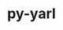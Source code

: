 ---
title: "py-yarl"
layout: cache
categories: [package, develop]
meta: {"versions": ["1.8.1"], "compilers": ["apple-clang@=14.0.0", "apple-clang@=14.0.3", "gcc@=11.3.0", "gcc@=7.3.1"], "oss": ["amzn2", "ubuntu22.04", "ventura"], "platforms": ["darwin", "linux"], "targets": ["aarch64", "ivybridge", "x86_64_v3", "x86_64_v4"], "stacks": ["ml-darwin-aarch64-mps", "ml-linux-x86_64-cpu", "ml-linux-x86_64-cuda", "ml-linux-x86_64-rocm", "root"], "num_specs": 28, "num_specs_by_stack": {"root": 28, "ml-darwin-aarch64-mps": 3, "ml-linux-x86_64-cuda": 3, "ml-linux-x86_64-cpu": 3, "ml-linux-x86_64-rocm": 3}}
spec_details: [{"hash": "6q2dckem7vc6u3fa3mk77dxfbxb7wslm", "compiler": "apple-clang@=14.0.0", "versions": ["1.8.1"], "os": "ventura", "platform": "darwin", "target": "aarch64", "variants": ["build_system=python_pip"], "stacks": ["root"], "size": "-", "tarball": "https://binaries.spack.io/develop/build_cache/darwin-ventura-aarch64/apple-clang-14.0.0/py-yarl-1.8.1/darwin-ventura-aarch64-apple-clang-14.0.0-py-yarl-1.8.1-6q2dckem7vc6u3fa3mk77dxfbxb7wslm.spack"}, {"hash": "qijtp7fzp2z72vcchaezc7zwiuralr7s", "compiler": "apple-clang@=14.0.0", "versions": ["1.8.1"], "os": "ventura", "platform": "darwin", "target": "aarch64", "variants": ["build_system=python_pip"], "stacks": ["root"], "size": "-", "tarball": "https://binaries.spack.io/develop/build_cache/darwin-ventura-aarch64/apple-clang-14.0.0/py-yarl-1.8.1/darwin-ventura-aarch64-apple-clang-14.0.0-py-yarl-1.8.1-qijtp7fzp2z72vcchaezc7zwiuralr7s.spack"}, {"hash": "s6jgb6hgmki2mira5u6jjsunorvsk7hw", "compiler": "apple-clang@=14.0.0", "versions": ["1.8.1"], "os": "ventura", "platform": "darwin", "target": "aarch64", "variants": ["build_system=python_pip"], "stacks": ["root"], "size": "-", "tarball": "https://binaries.spack.io/develop/build_cache/darwin-ventura-aarch64/apple-clang-14.0.0/py-yarl-1.8.1/darwin-ventura-aarch64-apple-clang-14.0.0-py-yarl-1.8.1-s6jgb6hgmki2mira5u6jjsunorvsk7hw.spack"}, {"hash": "qmr5tx76ftfx2kvzngnhz4cxbcpugp7t", "compiler": "apple-clang@=14.0.0", "versions": ["1.8.1"], "os": "ventura", "platform": "darwin", "target": "aarch64", "variants": ["build_system=python_pip"], "stacks": ["root", "ml-darwin-aarch64-mps"], "size": "-", "tarball": "https://binaries.spack.io/develop/build_cache/darwin-ventura-aarch64/apple-clang-14.0.0/py-yarl-1.8.1/darwin-ventura-aarch64-apple-clang-14.0.0-py-yarl-1.8.1-qmr5tx76ftfx2kvzngnhz4cxbcpugp7t.spack"}, {"hash": "6e6arzbqitg6vcb5png4l7vx2nqc5dlm", "compiler": "apple-clang@=14.0.0", "versions": ["1.8.1"], "os": "ventura", "platform": "darwin", "target": "aarch64", "variants": ["build_system=python_pip"], "stacks": ["root", "ml-darwin-aarch64-mps"], "size": "-", "tarball": "https://binaries.spack.io/develop/build_cache/darwin-ventura-aarch64/apple-clang-14.0.0/py-yarl-1.8.1/darwin-ventura-aarch64-apple-clang-14.0.0-py-yarl-1.8.1-6e6arzbqitg6vcb5png4l7vx2nqc5dlm.spack"}, {"hash": "knebcmshejq77pmynwahdfgs4e7mpyhs", "compiler": "apple-clang@=14.0.0", "versions": ["1.8.1"], "os": "ventura", "platform": "darwin", "target": "aarch64", "variants": ["build_system=python_pip"], "stacks": ["root", "ml-darwin-aarch64-mps"], "size": "-", "tarball": "https://binaries.spack.io/develop/build_cache/darwin-ventura-aarch64/apple-clang-14.0.0/py-yarl-1.8.1/darwin-ventura-aarch64-apple-clang-14.0.0-py-yarl-1.8.1-knebcmshejq77pmynwahdfgs4e7mpyhs.spack"}, {"hash": "ht67unsbhopg7arusmvqofweomu2rmpp", "compiler": "apple-clang@=14.0.0", "versions": ["1.8.1"], "os": "ventura", "platform": "darwin", "target": "aarch64", "variants": ["build_system=python_pip"], "stacks": ["root"], "size": "-", "tarball": "https://binaries.spack.io/develop/build_cache/darwin-ventura-aarch64/apple-clang-14.0.0/py-yarl-1.8.1/darwin-ventura-aarch64-apple-clang-14.0.0-py-yarl-1.8.1-ht67unsbhopg7arusmvqofweomu2rmpp.spack"}, {"hash": "iv5jwtunyegibcszu4gq5mwmvvkzpv66", "compiler": "apple-clang@=14.0.0", "versions": ["1.8.1"], "os": "ventura", "platform": "darwin", "target": "aarch64", "variants": ["build_system=python_pip"], "stacks": ["root"], "size": "-", "tarball": "https://binaries.spack.io/develop/build_cache/darwin-ventura-aarch64/apple-clang-14.0.0/py-yarl-1.8.1/darwin-ventura-aarch64-apple-clang-14.0.0-py-yarl-1.8.1-iv5jwtunyegibcszu4gq5mwmvvkzpv66.spack"}, {"hash": "365bpvc73oh2m6uzzcaf3gr7iyecqaut", "compiler": "apple-clang@=14.0.3", "versions": ["1.8.1"], "os": "ventura", "platform": "darwin", "target": "aarch64", "variants": ["build_system=python_pip"], "stacks": ["root"], "size": "-", "tarball": "https://binaries.spack.io/develop/build_cache/darwin-ventura-aarch64/apple-clang-14.0.3/py-yarl-1.8.1/darwin-ventura-aarch64-apple-clang-14.0.3-py-yarl-1.8.1-365bpvc73oh2m6uzzcaf3gr7iyecqaut.spack"}, {"hash": "kzzutrvuw5cotfcwcmv5fesxxxpasixt", "compiler": "apple-clang@=14.0.3", "versions": ["1.8.1"], "os": "ventura", "platform": "darwin", "target": "aarch64", "variants": ["build_system=python_pip"], "stacks": ["root"], "size": "-", "tarball": "https://binaries.spack.io/develop/build_cache/darwin-ventura-aarch64/apple-clang-14.0.3/py-yarl-1.8.1/darwin-ventura-aarch64-apple-clang-14.0.3-py-yarl-1.8.1-kzzutrvuw5cotfcwcmv5fesxxxpasixt.spack"}, {"hash": "rtvkxeowq2lft7qtdvnbnmlbyfy4ejow", "compiler": "apple-clang@=14.0.3", "versions": ["1.8.1"], "os": "ventura", "platform": "darwin", "target": "aarch64", "variants": ["build_system=python_pip"], "stacks": ["root"], "size": "-", "tarball": "https://binaries.spack.io/develop/build_cache/darwin-ventura-aarch64/apple-clang-14.0.3/py-yarl-1.8.1/darwin-ventura-aarch64-apple-clang-14.0.3-py-yarl-1.8.1-rtvkxeowq2lft7qtdvnbnmlbyfy4ejow.spack"}, {"hash": "impauxbtsxnl7tvriqfcthxouhvbahlc", "compiler": "gcc@=7.3.1", "versions": ["1.8.1"], "os": "amzn2", "platform": "linux", "target": "ivybridge", "variants": ["build_system=python_pip"], "stacks": ["root"], "size": "-", "tarball": "https://binaries.spack.io/develop/build_cache/linux-amzn2-ivybridge/gcc-7.3.1/py-yarl-1.8.1/linux-amzn2-ivybridge-gcc-7.3.1-py-yarl-1.8.1-impauxbtsxnl7tvriqfcthxouhvbahlc.spack"}, {"hash": "r6qbz3rp3ojxw7vmzy4kez7ovqgigizi", "compiler": "gcc@=7.3.1", "versions": ["1.8.1"], "os": "amzn2", "platform": "linux", "target": "ivybridge", "variants": ["build_system=python_pip"], "stacks": ["root"], "size": "-", "tarball": "https://binaries.spack.io/develop/build_cache/linux-amzn2-ivybridge/gcc-7.3.1/py-yarl-1.8.1/linux-amzn2-ivybridge-gcc-7.3.1-py-yarl-1.8.1-r6qbz3rp3ojxw7vmzy4kez7ovqgigizi.spack"}, {"hash": "rpbic2mizgmif4fw47kz7qtn2sq76yib", "compiler": "gcc@=7.3.1", "versions": ["1.8.1"], "os": "amzn2", "platform": "linux", "target": "ivybridge", "variants": ["build_system=python_pip"], "stacks": ["root"], "size": "-", "tarball": "https://binaries.spack.io/develop/build_cache/linux-amzn2-ivybridge/gcc-7.3.1/py-yarl-1.8.1/linux-amzn2-ivybridge-gcc-7.3.1-py-yarl-1.8.1-rpbic2mizgmif4fw47kz7qtn2sq76yib.spack"}, {"hash": "jrbefuyzmvph4vlvinzi64u3malvqpg2", "compiler": "gcc@=7.3.1", "versions": ["1.8.1"], "os": "amzn2", "platform": "linux", "target": "x86_64_v3", "variants": [], "stacks": ["root"], "size": "-", "tarball": "https://binaries.spack.io/develop/build_cache/linux-amzn2-x86_64_v3/gcc-7.3.1/py-yarl-1.8.1/linux-amzn2-x86_64_v3-gcc-7.3.1-py-yarl-1.8.1-jrbefuyzmvph4vlvinzi64u3malvqpg2.spack"}, {"hash": "ej33yhfehyes74yze5xpnq5nqo5fed2l", "compiler": "gcc@=7.3.1", "versions": ["1.8.1"], "os": "amzn2", "platform": "linux", "target": "x86_64_v3", "variants": [], "stacks": ["root"], "size": "-", "tarball": "https://binaries.spack.io/develop/build_cache/linux-amzn2-x86_64_v3/gcc-7.3.1/py-yarl-1.8.1/linux-amzn2-x86_64_v3-gcc-7.3.1-py-yarl-1.8.1-ej33yhfehyes74yze5xpnq5nqo5fed2l.spack"}, {"hash": "gd7p6j3hfm47rnyqvnupmwwyyolb6qjc", "compiler": "gcc@=7.3.1", "versions": ["1.8.1"], "os": "amzn2", "platform": "linux", "target": "x86_64_v3", "variants": ["build_system=python_pip"], "stacks": ["root"], "size": "-", "tarball": "https://binaries.spack.io/develop/build_cache/linux-amzn2-x86_64_v3/gcc-7.3.1/py-yarl-1.8.1/linux-amzn2-x86_64_v3-gcc-7.3.1-py-yarl-1.8.1-gd7p6j3hfm47rnyqvnupmwwyyolb6qjc.spack"}, {"hash": "golpbrdnarnitrldvhc33ios7n664mgy", "compiler": "gcc@=7.3.1", "versions": ["1.8.1"], "os": "amzn2", "platform": "linux", "target": "x86_64_v3", "variants": ["build_system=python_pip"], "stacks": ["root"], "size": "-", "tarball": "https://binaries.spack.io/develop/build_cache/linux-amzn2-x86_64_v3/gcc-7.3.1/py-yarl-1.8.1/linux-amzn2-x86_64_v3-gcc-7.3.1-py-yarl-1.8.1-golpbrdnarnitrldvhc33ios7n664mgy.spack"}, {"hash": "nxnwev766goom6fujqihgbvk524uzjej", "compiler": "gcc@=7.3.1", "versions": ["1.8.1"], "os": "amzn2", "platform": "linux", "target": "x86_64_v4", "variants": [], "stacks": ["root"], "size": "-", "tarball": "https://binaries.spack.io/develop/build_cache/linux-amzn2-x86_64_v4/gcc-7.3.1/py-yarl-1.8.1/linux-amzn2-x86_64_v4-gcc-7.3.1-py-yarl-1.8.1-nxnwev766goom6fujqihgbvk524uzjej.spack"}, {"hash": "gbkxxhrqwmrg4vqrqzmvjhfb5oz4c4ui", "compiler": "gcc@=11.3.0", "versions": ["1.8.1"], "os": "ubuntu22.04", "platform": "linux", "target": "x86_64_v3", "variants": ["build_system=python_pip"], "stacks": ["root"], "size": "-", "tarball": "https://binaries.spack.io/develop/build_cache/linux-ubuntu22.04-x86_64_v3/gcc-11.3.0/py-yarl-1.8.1/linux-ubuntu22.04-x86_64_v3-gcc-11.3.0-py-yarl-1.8.1-gbkxxhrqwmrg4vqrqzmvjhfb5oz4c4ui.spack"}, {"hash": "xivf2cyx44cknrdmt7e3eaxemzeizzcz", "compiler": "gcc@=11.3.0", "versions": ["1.8.1"], "os": "ubuntu22.04", "platform": "linux", "target": "x86_64_v3", "variants": ["build_system=python_pip"], "stacks": ["root"], "size": "-", "tarball": "https://binaries.spack.io/develop/build_cache/linux-ubuntu22.04-x86_64_v3/gcc-11.3.0/py-yarl-1.8.1/linux-ubuntu22.04-x86_64_v3-gcc-11.3.0-py-yarl-1.8.1-xivf2cyx44cknrdmt7e3eaxemzeizzcz.spack"}, {"hash": "sqw6nilgh22hauvw663zrckugpxcohpd", "compiler": "gcc@=11.3.0", "versions": ["1.8.1"], "os": "ubuntu22.04", "platform": "linux", "target": "x86_64_v3", "variants": ["build_system=python_pip"], "stacks": ["ml-linux-x86_64-cuda", "root", "ml-linux-x86_64-cpu", "ml-linux-x86_64-rocm"], "size": "-", "tarball": "https://binaries.spack.io/develop/build_cache/linux-ubuntu22.04-x86_64_v3/gcc-11.3.0/py-yarl-1.8.1/linux-ubuntu22.04-x86_64_v3-gcc-11.3.0-py-yarl-1.8.1-sqw6nilgh22hauvw663zrckugpxcohpd.spack"}, {"hash": "ldg2caisc5pntx6zqbbe7zarsjmvylsh", "compiler": "gcc@=11.3.0", "versions": ["1.8.1"], "os": "ubuntu22.04", "platform": "linux", "target": "x86_64_v3", "variants": ["build_system=python_pip"], "stacks": ["root"], "size": "-", "tarball": "https://binaries.spack.io/develop/build_cache/linux-ubuntu22.04-x86_64_v3/gcc-11.3.0/py-yarl-1.8.1/linux-ubuntu22.04-x86_64_v3-gcc-11.3.0-py-yarl-1.8.1-ldg2caisc5pntx6zqbbe7zarsjmvylsh.spack"}, {"hash": "e52fekcmgqnxpz7rtsgg34kmthmq3ytn", "compiler": "gcc@=11.3.0", "versions": ["1.8.1"], "os": "ubuntu22.04", "platform": "linux", "target": "x86_64_v3", "variants": ["build_system=python_pip"], "stacks": ["root"], "size": "-", "tarball": "https://binaries.spack.io/develop/build_cache/linux-ubuntu22.04-x86_64_v3/gcc-11.3.0/py-yarl-1.8.1/linux-ubuntu22.04-x86_64_v3-gcc-11.3.0-py-yarl-1.8.1-e52fekcmgqnxpz7rtsgg34kmthmq3ytn.spack"}, {"hash": "ybdfrl7oxdq7f4uvqhi3maez75tghpiw", "compiler": "gcc@=11.3.0", "versions": ["1.8.1"], "os": "ubuntu22.04", "platform": "linux", "target": "x86_64_v3", "variants": ["build_system=python_pip"], "stacks": ["ml-linux-x86_64-cuda", "root", "ml-linux-x86_64-cpu", "ml-linux-x86_64-rocm"], "size": "-", "tarball": "https://binaries.spack.io/develop/build_cache/linux-ubuntu22.04-x86_64_v3/gcc-11.3.0/py-yarl-1.8.1/linux-ubuntu22.04-x86_64_v3-gcc-11.3.0-py-yarl-1.8.1-ybdfrl7oxdq7f4uvqhi3maez75tghpiw.spack"}, {"hash": "7uwile4rs4h7zxi3dfogvy7vv3wzk4pj", "compiler": "gcc@=11.3.0", "versions": ["1.8.1"], "os": "ubuntu22.04", "platform": "linux", "target": "x86_64_v3", "variants": ["build_system=python_pip"], "stacks": ["root"], "size": "-", "tarball": "https://binaries.spack.io/develop/build_cache/linux-ubuntu22.04-x86_64_v3/gcc-11.3.0/py-yarl-1.8.1/linux-ubuntu22.04-x86_64_v3-gcc-11.3.0-py-yarl-1.8.1-7uwile4rs4h7zxi3dfogvy7vv3wzk4pj.spack"}, {"hash": "zxalmsnyk2coeogpsajlzm7weunjlkrp", "compiler": "gcc@=11.3.0", "versions": ["1.8.1"], "os": "ubuntu22.04", "platform": "linux", "target": "x86_64_v3", "variants": ["build_system=python_pip"], "stacks": ["ml-linux-x86_64-cuda", "root", "ml-linux-x86_64-cpu", "ml-linux-x86_64-rocm"], "size": "-", "tarball": "https://binaries.spack.io/develop/build_cache/linux-ubuntu22.04-x86_64_v3/gcc-11.3.0/py-yarl-1.8.1/linux-ubuntu22.04-x86_64_v3-gcc-11.3.0-py-yarl-1.8.1-zxalmsnyk2coeogpsajlzm7weunjlkrp.spack"}, {"hash": "l6e72rbzjdeygljkft67h4nue3jtodiy", "compiler": "gcc@=11.3.0", "versions": ["1.8.1"], "os": "ubuntu22.04", "platform": "linux", "target": "x86_64_v3", "variants": ["build_system=python_pip"], "stacks": ["root"], "size": "-", "tarball": "https://binaries.spack.io/develop/build_cache/linux-ubuntu22.04-x86_64_v3/gcc-11.3.0/py-yarl-1.8.1/linux-ubuntu22.04-x86_64_v3-gcc-11.3.0-py-yarl-1.8.1-l6e72rbzjdeygljkft67h4nue3jtodiy.spack"}]
---